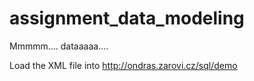 # assignment_data_modeling
Mmmmm.... dataaaaa....

Load the XML file into http://ondras.zarovi.cz/sql/demo

